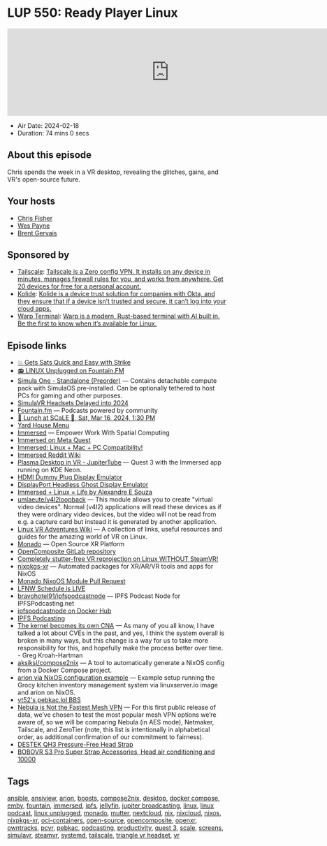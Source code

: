 # LUP 550: Ready Player Linux

<iframe src="https://player.fireside.fm/v2/RUkczH-V+eZSNkhDF?theme=dark" width="740" height="200" frameborder="0" scrolling="no"></iframe>

* Air Date: 2024-02-18
* Duration: 74 mins 0 secs

## About this episode

Chris spends the week in a VR desktop, revealing the glitches, gains, and VR's open-source future.

## Your hosts
* [Chris Fisher](https://linuxunplugged.com/hosts/chrislas)
* [Wes Payne](https://linuxunplugged.com/hosts/wes)
* [Brent Gervais](https://linuxunplugged.com/hosts/brent)

## Sponsored by

  * [Tailscale](http://tailscale.com/): [Tailscale is a Zero config VPN. It installs on any device in minutes, manages firewall rules for you, and works from anywhere. Get 20 devices for free for a personal account. ](http://tailscale.com/)
  * [Kolide](https://kolide.com/unplugged): [Kolide is a device trust solution for companies with Okta, and they ensure that if a device isn’t trusted and secure, it can’t log into your cloud apps.](https://kolide.com/unplugged)
  * [Warp Terminal](https://warp.dev/linux-terminal): [Warp is a modern, Rust-based terminal with AI built in. Be the first to know when it’s available for Linux. ](https://warp.dev/linux-terminal)



## Episode links

  * [💥 Gets Sats Quick and Easy with Strike](https://strike.me/ "💥 Gets Sats Quick and Easy with Strike")
  * [📻 LINUX Unplugged on Fountain.FM](https://www.fountain.fm/show/dWiuBeqpDSM86AwXRXov "📻 LINUX Unplugged on Fountain.FM")
  * [Simula One - Standalone (Preorder)](https://shop.simulavr.com/products/simula-one-standalone "Simula One - Standalone \(Preorder\)") — Contains detachable compute pack with SimulaOS pre-installed. Can be optionally tethered to host PCs for gaming and other purposes.
  * [SimulaVR Headsets Delayed into 2024](https://simulavr.com/blog/headsets-delayed/ "SimulaVR Headsets Delayed into 2024")
  * [Fountain.fm](http://fountain.fm/ "Fountain.fm") — Podcasts powered by community 
  * [🍔 Lunch at SCaLE 🍇, Sat, Mar 16, 2024, 1:30 PM](https://www.meetup.com/jupiterbroadcasting/events/298780542 "🍔 Lunch at SCaLE 🍇, Sat, Mar 16, 2024, 1:30 PM")
  * [Yard House Menu](https://www.yardhouse.com/menu/starters/apps?setRestaurant=8307&cmpid=br:yh_ag:ie_ch:dry_ca:YHGMB_sn:gmb_gt:pasadena-ca-8307_pl:menu_rd:1006 "Yard House Menu")
  * [Immersed](https://immersed.com/ "Immersed") — Empower Work With Spatial Computing
  * [Immersed on Meta Quest](https://www.meta.com/experiences/2849273531812512/?forced_locale=en_US "Immersed on Meta Quest")
  * [Immersed: Linux + Mac + PC Compatibility!](https://medium.com/immersedteam/linux-pc-mac-compatibility-2f1745cf9942 "Immersed: Linux + Mac + PC Compatibility!")
  * [Immersed Reddit Wiki](https://www.reddit.com/r/Immersed/wiki/index/ "Immersed Reddit Wiki")
  * [Plasma Desktop in VR - JupiterTube](https://jupiter.tube/w/sv2KFg4p1HqKxuQ9H5R3dm "Plasma Desktop in VR - JupiterTube") — Quest 3 with the Immersed app running on KDE Neon.
  * [HDMI Dummy Plug Display Emulator](https://www.amazon.com/dp/B09P6DKF28 "HDMI Dummy Plug Display Emulator")
  * [DisplayPort Headless Ghost Display Emulator](https://www.amazon.com/dp/B0C2CGHRG4 "DisplayPort Headless Ghost Display Emulator")
  * [Immersed + Linux = Life by Alexandre E Souza](https://devevangelista.medium.com/immersed-linux-life-bc2e2661c7aa "Immersed + Linux = Life by Alexandre E Souza")
  * [umlaeute/v4l2loopback](https://github.com/umlaeute/v4l2loopback "umlaeute/v4l2loopback") — This module allows you to create "virtual video devices". Normal (v4l2) applications will read these devices as if they were ordinary video devices, but the video will not be read from e.g. a capture card but instead it is generated by another application.
  * [Linux VR Adventures Wiki](https://lvra.gitlab.io/ "Linux VR Adventures Wiki") — A collection of links, useful resources and guides for the amazing world of VR on Linux. 
  * [Monado](https://monado.dev/ "Monado") — Open Source XR Platform 
  * [OpenComposite GitLab repository](https://gitlab.com/znixian/OpenOVR "OpenComposite GitLab repository")
  * [Completely stutter-free VR reprojection on Linux WITHOUT SteamVR!](https://www.reddit.com/r/virtualreality_linux/comments/19esdwo/vrchat_completely_stutterfree_vr_reprojection_on/ "Completely stutter-free VR reprojection on Linux WITHOUT SteamVR!")
  * [nixpkgs-xr](https://github.com/nix-community/nixpkgs-xr/ "nixpkgs-xr") — Automated packages for XR/AR/VR tools and apps for NixOS 
  * [Monado NixoOS Module Pull Request](https://github.com/NixOS/nixpkgs/pull/245005 "Monado NixoOS Module Pull Request")
  * [LFNW Schedule is LIVE](https://lfnw2024.sessionize.com/ "LFNW Schedule is LIVE")
  * [bravohotel91/ipfspodcastnode](https://github.com/bravohotel91/ipfspodcastnode "bravohotel91/ipfspodcastnode") — IPFS Podcast Node for IPFSPodcasting.net 
  * [ipfspodcastnode on Docker Hub](https://hub.docker.com/repository/docker/91bravohotel/ipfspodcastnode "ipfspodcastnode on Docker Hub")
  * [IPFS Podcasting](https://ipfspodcasting.net/ "IPFS Podcasting")
  * [The kernel becomes its own CNA](https://lwn.net/Articles/961961/ "The kernel becomes its own CNA") — As many of you all know, I have talked a lot about CVEs in the past, and yes, I think the system overall is broken in many ways, but this change is a way for us to take more responsibility for this, and hopefully make the process better over time. - Greg Kroah-Hartman 
  * [aksiksi/compose2nix](https://github.com/aksiksi/compose2nix "aksiksi/compose2nix") — A tool to automatically generate a NixOS config from a Docker Compose project.
  * [arion via NixOS configuration example](https://github.com/nikitawootten/infra/blob/main/hosts/hades/lab/default.nix "arion via NixOS configuration example") — Example setup running the Grocy kitchen inventory management system via linuxserver.io image and arion on NixOS. 
  * [vt52's pebkac.lol BBS](https://pebkac.lol/ "vt52's pebkac.lol BBS")
  * [Nebula is Not the Fastest Mesh VPN](https://www.defined.net/blog/nebula-is-not-the-fastest-mesh-vpn/ "Nebula is Not the Fastest Mesh VPN") — For this first public release of data, we’ve chosen to test the most popular mesh VPN options we’re aware of, so we will be comparing Nebula (in AES mode), Netmaker, Tailscale, and ZeroTier (note, this list is intentionally in alphabetical order, as additional confirmation of our commitment to fairness). 
  * [DESTEK QH3 Pressure-Free Head Strap](https://www.amazon.com/dp/B0CHVJQ3ZJ "DESTEK QH3 Pressure-Free Head Strap")
  * [BOBOVR S3 Pro Super Strap Accessories, Head air conditioning and 10000](https://www.bobovr.com/products/s3-pro "BOBOVR S3 Pro Super Strap Accessories, Head air conditioning and 10000")



## Tags

[ansible](https://linuxunplugged.com/tags/ansible), [ansiview](https://linuxunplugged.com/tags/ansiview), [arion](https://linuxunplugged.com/tags/arion), [boosts](https://linuxunplugged.com/tags/boosts), [compose2nix](https://linuxunplugged.com/tags/compose2nix), [desktop](https://linuxunplugged.com/tags/desktop), [docker compose](https://linuxunplugged.com/tags/docker%20compose), [emby](https://linuxunplugged.com/tags/emby), [fountain](https://linuxunplugged.com/tags/fountain), [immersed](https://linuxunplugged.com/tags/immersed), [ipfs](https://linuxunplugged.com/tags/ipfs), [jellyfin](https://linuxunplugged.com/tags/jellyfin), [jupiter broadcasting](https://linuxunplugged.com/tags/jupiter%20broadcasting), [linux](https://linuxunplugged.com/tags/linux), [linux podcast](https://linuxunplugged.com/tags/linux%20podcast), [linux unplugged](https://linuxunplugged.com/tags/linux%20unplugged), [monado](https://linuxunplugged.com/tags/monado), [mutter](https://linuxunplugged.com/tags/mutter), [nextcloud](https://linuxunplugged.com/tags/nextcloud), [nix](https://linuxunplugged.com/tags/nix), [nixcloud](https://linuxunplugged.com/tags/nixcloud), [nixos](https://linuxunplugged.com/tags/nixos), [nixpkgs-xr](https://linuxunplugged.com/tags/nixpkgs-xr), [oci-containers](https://linuxunplugged.com/tags/oci-containers), [open-source](https://linuxunplugged.com/tags/open-source), [opencomposite](https://linuxunplugged.com/tags/opencomposite), [openxr](https://linuxunplugged.com/tags/openxr), [owntracks](https://linuxunplugged.com/tags/owntracks), [pcvr](https://linuxunplugged.com/tags/pcvr), [pebkac](https://linuxunplugged.com/tags/pebkac), [podcasting](https://linuxunplugged.com/tags/podcasting), [productivity](https://linuxunplugged.com/tags/productivity), [quest 3](https://linuxunplugged.com/tags/quest%203), [scale](https://linuxunplugged.com/tags/scale), [screens](https://linuxunplugged.com/tags/screens), [simulavr](https://linuxunplugged.com/tags/simulavr), [steamvr](https://linuxunplugged.com/tags/steamvr), [systemd](https://linuxunplugged.com/tags/systemd), [tailscale](https://linuxunplugged.com/tags/tailscale), [triangle vr headset](https://linuxunplugged.com/tags/triangle%20vr%20headset), [vr](https://linuxunplugged.com/tags/vr)